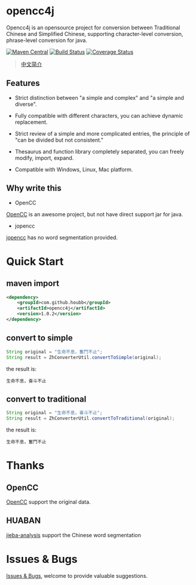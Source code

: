 # opencc4j

Opencc4j is an opensource project for conversion between Traditional Chinese and Simplified Chinese, 
supporting character-level conversion, phrase-level conversion for java.

[![Maven Central](https://maven-badges.herokuapp.com/maven-central/com.github.houbb/opencc4j/badge.svg)](http://mvnrepository.com/artifact/com.github.houbb/opencc4j)
[![Build Status](https://www.travis-ci.org/houbb/opencc4j.svg?branch=master)](https://www.travis-ci.org/houbb/opencc4j)
[![Coverage Status](https://coveralls.io/repos/github/houbb/opencc4j/badge.svg)](https://coveralls.io/github/houbb/opencc4j)

> [中文简介](README.md)

## Features

- Strict distinction between "a simple and complex" and "a simple and diverse".

- Fully compatible with different characters, you can achieve dynamic replacement.

- Strict review of a simple and more complicated entries, the principle of "can be divided but not consistent."

- Thesaurus and function library completely separated, you can freely modify, import, expand.

- Compatible with Windows, Linux, Mac platform.

## Why write this

- OpenCC

[OpenCC](https://github.com/BYVoid/OpenCC) is an awesome project, but not have direct support jar for java.

- jopencc

[jopencc](https://github.com/carlostse/jopencc) has no word segmentation provided.

# Quick Start

## maven import

```xml
<dependency>
    <groupId>com.github.houbb</groupId>
    <artifactId>opencc4j</artifactId>
    <version>1.0.2</version>
</dependency>
```

## convert to simple

```java
String original = "生命不息，奮鬥不止";
String result = ZhConverterUtil.convertToSimple(original);
```

the result is:

```
生命不息，奋斗不止
```

## convert to traditional

```java
String original = "生命不息，奋斗不止";
String result = ZhConverterUtil.convertToTraditional(original);
```

the result is:

```
生命不息，奮鬥不止
```



# Thanks

## OpenCC

[OpenCC](https://github.com/BYVoid/OpenCC) support the original data.

## HUABAN

[jieba-analysis](https://github.com/huaban/jieba-analysis) support the Chinese word segmentation

# Issues & Bugs

[Issues & Bugs](https://github.com/houbb/opencc4j/issues), welcome to provide valuable suggestions.






